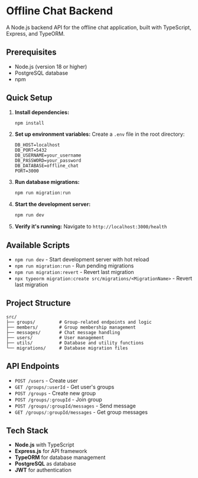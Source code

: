 # Offline Chat Backend

A Node.js backend API for the offline chat application, built with TypeScript, Express, and TypeORM.

## Prerequisites

- Node.js (version 18 or higher)
- PostgreSQL database
- npm

## Quick Setup

1. **Install dependencies:**
   ```bash
   npm install
   ```

2. **Set up environment variables:**
   Create a `.env` file in the root directory:
   ```env
   DB_HOST=localhost
   DB_PORT=5432
   DB_USERNAME=your_username
   DB_PASSWORD=your_password
   DB_DATABASE=offline_chat
   PORT=3000
   ```

3. **Run database migrations:**
   ```bash
   npm run migration:run
   ```

4. **Start the development server:**
   ```bash
   npm run dev
   ```

5. **Verify it's running:**
   Navigate to `http://localhost:3000/health`

## Available Scripts

- `npm run dev` - Start development server with hot reload
- `npm run migration:run` - Run pending migrations
- `npm run migration:revert` - Revert last migration
- `npx typeorm migration:create src/migrations/<MigrationName>` - Revert last migration


## Project Structure

```
src/
├── groups/         # Group-related endpoints and logic
├── members/        # Group membership management
├── messages/       # Chat message handling
├── users/          # User management
├── utils/          # Database and utility functions
└── migrations/     # Database migration files
```

## API Endpoints

- `POST /users` - Create user
- `GET /groups/:userId` - Get user's groups
- `POST /groups` - Create new group
- `POST /groups/:groupId` - Join group
- `POST /groups/:groupId/messages` - Send message
- `GET /groups/:groupId/messages` - Get group messages

## Tech Stack

- **Node.js** with TypeScript
- **Express.js** for API framework
- **TypeORM** for database management
- **PostgreSQL** as database
- **JWT** for authentication